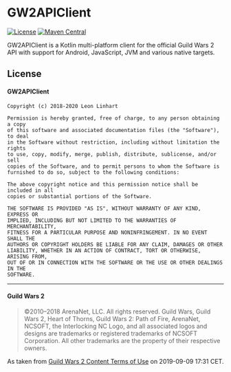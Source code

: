 # GW2APIClient
[![License](https://img.shields.io/badge/license-Apache%202.0-yellowgreen.svg?style=flat-square)](https://github.com/GW2Toolbelt/GW2APIClient/blob/master/LICENSE)
[![Maven Central](https://img.shields.io/maven-central/v/com.github.gw2toolbelt.gw2api/gw2api-client.svg?style=flat-square&label=maven%20central)](https://maven-badges.herokuapp.com/maven-central/com.github.gw2toolbelt.gw2api/gw2api-client)

GW2APIClient is a Kotlin multi-platform client for the official Guild Wars 2
API with support for Android, JavaScript, JVM and various native targets.


## License

#### GW2APIClient

```
Copyright (c) 2018-2020 Leon Linhart

Permission is hereby granted, free of charge, to any person obtaining a copy
of this software and associated documentation files (the "Software"), to deal
in the Software without restriction, including without limitation the rights
to use, copy, modify, merge, publish, distribute, sublicense, and/or sell
copies of the Software, and to permit persons to whom the Software is
furnished to do so, subject to the following conditions:

The above copyright notice and this permission notice shall be included in all
copies or substantial portions of the Software.

THE SOFTWARE IS PROVIDED "AS IS", WITHOUT WARRANTY OF ANY KIND, EXPRESS OR
IMPLIED, INCLUDING BUT NOT LIMITED TO THE WARRANTIES OF MERCHANTABILITY,
FITNESS FOR A PARTICULAR PURPOSE AND NONINFRINGEMENT. IN NO EVENT SHALL THE
AUTHORS OR COPYRIGHT HOLDERS BE LIABLE FOR ANY CLAIM, DAMAGES OR OTHER
LIABILITY, WHETHER IN AN ACTION OF CONTRACT, TORT OR OTHERWISE, ARISING FROM,
OUT OF OR IN CONNECTION WITH THE SOFTWARE OR THE USE OR OTHER DEALINGS IN THE
SOFTWARE.
```

--------------------------------------------------------------------------------

#### Guild Wars 2

> ©2010–2018 ArenaNet, LLC. All rights reserved. Guild Wars, Guild Wars 2, Heart
of Thorns, Guild Wars 2: Path of Fire, ArenaNet, NCSOFT, the Interlocking NC
Logo, and all associated logos and designs are trademarks or registered
trademarks of NCSOFT Corporation. All other trademarks are the property of their
respective owners.

As taken from [Guild Wars 2 Content Terms of Use](https://www.guildwars2.com/en/legal/guild-wars-2-content-terms-of-use/)
on 2019-09-09 17:31 CET.